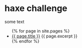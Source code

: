 # haxe challenge

some text

<ul>
  {% for page in site.pages %}
    <li>
      <a href="{{ page.url | absolute_url }}">{{ page.title }}</a>
	  {{ page.excerpt }}
    </li>
  {% endfor %}
</ul>
